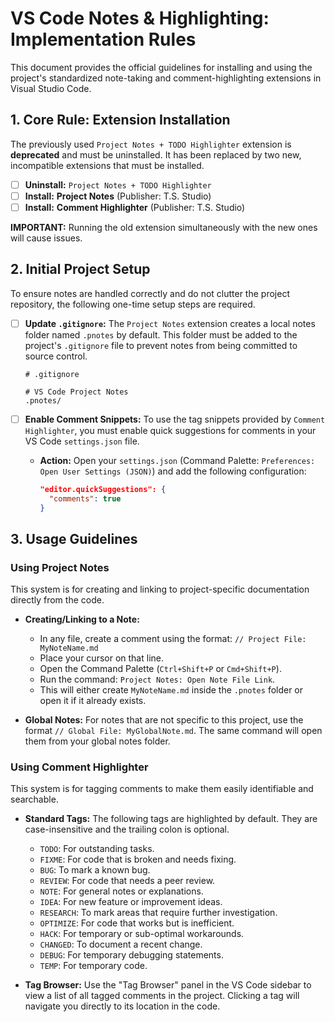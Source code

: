 # VS Code Notes & Highlighting: Implementation Rules

This document provides the official guidelines for installing and using the project's standardized note-taking and comment-highlighting extensions in Visual Studio Code.

## 1. Core Rule: Extension Installation

The previously used `Project Notes + TODO Highlighter` extension is **deprecated** and must be uninstalled. It has been replaced by two new, incompatible extensions that must be installed.

-   [ ] **Uninstall:** `Project Notes + TODO Highlighter`
-   [ ] **Install:** **Project Notes** (Publisher: T.S. Studio)
-   [ ] **Install:** **Comment Highlighter** (Publisher: T.S. Studio)

**IMPORTANT:** Running the old extension simultaneously with the new ones will cause issues.

## 2. Initial Project Setup

To ensure notes are handled correctly and do not clutter the project repository, the following one-time setup steps are required.

-   [ ] **Update `.gitignore`:** The `Project Notes` extension creates a local notes folder named `.pnotes` by default. This folder must be added to the project's `.gitignore` file to prevent notes from being committed to source control.
    ```
    # .gitignore

    # VS Code Project Notes
    .pnotes/
    ```

-   [ ] **Enable Comment Snippets:** To use the tag snippets provided by `Comment Highlighter`, you must enable quick suggestions for comments in your VS Code `settings.json` file.
    -   **Action:** Open your `settings.json` (Command Palette: `Preferences: Open User Settings (JSON)`) and add the following configuration:
        ```json
        "editor.quickSuggestions": {
          "comments": true
        }
        ```

## 3. Usage Guidelines

### Using Project Notes

This system is for creating and linking to project-specific documentation directly from the code.

-   **Creating/Linking to a Note:**
    -   In any file, create a comment using the format: `// Project File: MyNoteName.md`
    -   Place your cursor on that line.
    -   Open the Command Palette (`Ctrl+Shift+P` or `Cmd+Shift+P`).
    -   Run the command: `Project Notes: Open Note File Link`.
    -   This will either create `MyNoteName.md` inside the `.pnotes` folder or open it if it already exists.

-   **Global Notes:** For notes that are not specific to this project, use the format `// Global File: MyGlobalNote.md`. The same command will open them from your global notes folder.

### Using Comment Highlighter

This system is for tagging comments to make them easily identifiable and searchable.

-   **Standard Tags:** The following tags are highlighted by default. They are case-insensitive and the trailing colon is optional.
    -   `TODO`: For outstanding tasks.
    -   `FIXME`: For code that is broken and needs fixing.
    -   `BUG`: To mark a known bug.
    -   `REVIEW`: For code that needs a peer review.
    -   `NOTE`: For general notes or explanations.
    -   `IDEA`: For new feature or improvement ideas.
    -   `RESEARCH`: To mark areas that require further investigation.
    -   `OPTIMIZE`: For code that works but is inefficient.
    -   `HACK`: For temporary or sub-optimal workarounds.
    -   `CHANGED`: To document a recent change.
    -   `DEBUG`: For temporary debugging statements.
    -   `TEMP`: For temporary code.

-   **Tag Browser:** Use the "Tag Browser" panel in the VS Code sidebar to view a list of all tagged comments in the project. Clicking a tag will navigate you directly to its location in the code.